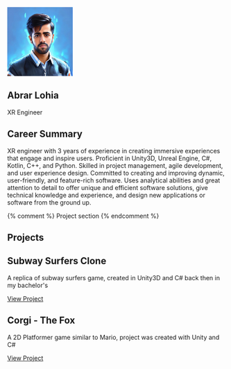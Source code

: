 <section class="header">
  <div class="container">
    <div class="left-column">
      <img src="img/myprofilepic.jpeg" alt="Your Name" width="30%" height="30%" class="profile-picture">
      <h1>Abrar Lohia</h1>
      <p>XR Engineer</p>
    </div>
    <div class="right-column">
      <h2>Career Summary</h2>
      <p>XR engineer with 3 years of experience in creating immersive experiences that engage and inspire users. Proficient in Unity3D, Unreal Engine, C#, Kotlin, C++, and Python. Skilled in project management, agile development, and user experience design. Committed to creating and improving dynamic, user-friendly, and feature-rich software. Uses analytical abilities and great attention to detail to offer unique and efficient software solutions, give technical knowledge and experience, and design new applications or software from the ground up.</p>
    </div>
  </div>
</section>

{% comment %}
Project section
{% endcomment %}
<section class="projects">
  <div class="container">
    <h2>Projects</h2>
    <div class="project-grid">
      <div class="project-card">
        <h2>Subway Surfers Clone</h2>
        <p>A replica of subway surfers game, created in Unity3D and C# back then in my bachelor's</p>
        <a href="https://github.com/abrar-khan-368/runner-game" class="button">View Project</a>
      </div>
      <div class="project-card">
        <h2>Corgi - The Fox</h2>
        <p>A 2D Platformer game similar to Mario, project was created with Unity and C#</p>
        <a href="#" class="button">View Project</a>
      </div>
    </div>
  </div>
</section>
